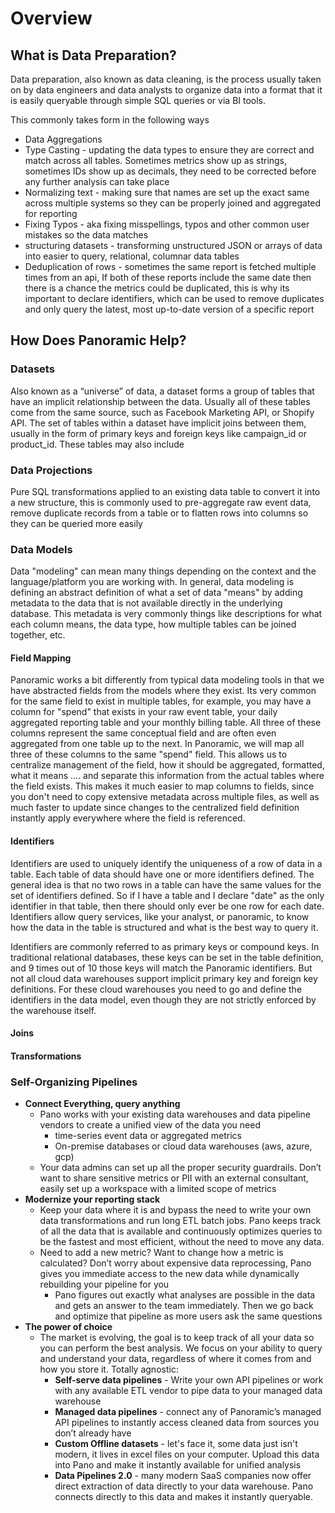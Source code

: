 # Overview

## What is Data Preparation?

Data preparation, also known as data cleaning, is the process usually taken on by data engineers and data analysts to organize data into a format that it is easily queryable through simple SQL queries or via BI tools. 

This commonly takes form in the following ways

* Data Aggregations
* Type Casting - updating the data types to ensure they are correct and match across all tables. Sometimes metrics show up as strings, sometimes IDs show up as decimals, they need to be corrected before any further analysis can take place
* Normalizing text - making sure that names are set up the exact same across multiple systems so they can be properly joined and aggregated for reporting
* Fixing Typos - aka fixing misspellings, typos and other common user mistakes so the data matches
* structuring datasets - transforming unstructured JSON or arrays of data into easier to query, relational, columnar data tables
* Deduplication of rows - sometimes the same report is fetched multiple times from an api, If both of these reports include the same date then there is a chance the metrics could be duplicated, this is why its important to declare identifiers, which can be used to remove duplicates and only query the latest, most up-to-date version of a specific report

## How Does Panoramic Help?

### Datasets

Also known as a “universe” of data, a dataset forms a group of tables that have an implicit relationship between the data. Usually all of these tables come from the same source, such as Facebook Marketing API, or Shopify API. The set of tables within a dataset have implicit joins between them, usually in the form of primary keys and foreign keys like campaign\_id or product\_id. These tables may also include

### Data Projections

Pure SQL transformations applied to an existing data table to convert it into a new structure, this is commonly used to pre-aggregate raw event data, remove duplicate records from a table or to flatten rows into columns so they can be queried more easily

### Data Models

Data "modeling" can mean many things depending on the context and the language/platform you are working with. In general, data modeling is defining an abstract definition of what a set of data "means" by adding metadata to the data that is not available directly in the underlying database. This metadata is very commonly things like descriptions for what each column means, the data type, how multiple tables can be joined together, etc. 

#### Field Mapping

Panoramic works a bit differently from typical data modeling tools in that we have abstracted fields from the models where they exist. Its very common for the same field to exist in multiple tables, for example, you may have a column for "spend" that exists in your raw event table, your daily aggregated reporting table and your monthly billing table. All three of these columns represent the same conceptual field and are often even aggregated from one table up to the next. In Panoramic, we will map all three of these columns to the same "spend" field. This allows us to centralize management of the field, how it should be aggregated, formatted, what it means .... and separate this information from the actual tables where the field exists. This makes it much easier to map columns to fields, since you don't need to copy extensive metadata across multiple files, as well as much faster to update since changes to the centralized field definition instantly apply everywhere where the field is referenced. 

#### Identifiers

Identifiers are used to uniquely identify the uniqueness of a row of data in a table. Each table of data should have one or more identifiers defined. The general idea is that no two rows in a table can have the same values for the set of identifiers defined. So if I have a table and I declare "date" as the only identifier in that table, then there should only ever be one row for each date. Identifiers allow query services, like your analyst, or panoramic, to know how the data in the table is structured and what is the best way to query it.

Identifiers are commonly referred to as primary keys or compound keys. In traditional relational databases, these keys can be set in the table definition, and 9 times out of 10 those keys will match the Panoramic identifiers. But not all cloud data warehouses support implicit primary key and foreign key definitions. For these cloud warehouses you need to go and define the identifiers in the data model, even though they are not strictly enforced by the warehouse itself.

#### Joins



#### Transformations



### Self-Organizing Pipelines

* **Connect Everything, query anything**
  * Pano works with your existing data warehouses and data pipeline vendors to create a unified view of the data you need
    * time-series event data or aggregated metrics
    * On-premise databases or cloud data warehouses \(aws, azure, gcp\)
  * Your data admins can set up all the proper security guardrails. Don’t want to share sensitive metrics or PII with an external consultant, easily set up a workspace with a limited scope of metrics
* **Modernize your reporting stack**
  * Keep your data where it is and bypass the need to write your own data transformations and run long ETL batch jobs. Pano keeps track of all the data that is available and continuously optimizes queries to be the fastest and most efficient, without the need to move any data.
  * Need to add a new metric? Want to change how a metric is calculated? Don’t worry about expensive data reprocessing, Pano gives you immediate access to the new data while dynamically rebuilding your pipeline for you
    * Pano figures out exactly what analyses are possible in the data and gets an answer to the team immediately. Then we go back and optimize that pipeline as more users ask the same questions
* **The power of choice**
  * The market is evolving, the goal is to keep track of all your data so you can perform the best analysis. We focus on your ability to query and understand your data, regardless of where it comes from and how you store it. Totally agnostic:
    * **Self-serve data pipelines** - Write your own API pipelines or work with any available ETL vendor to pipe data to your managed data warehouse
    * **Managed data pipelines** - connect any of Panoramic’s managed API pipelines to instantly access cleaned data from sources you don’t already have
    * **Custom Offline datasets** - let's face it, some data just isn't modern, it lives in excel files on your computer. Upload this data into Pano and make it instantly available for unified analysis
    * **Data Pipelines 2.0** - many modern SaaS companies now offer direct extraction of data directly to your data warehouse. Pano connects directly to this data and makes it instantly queryable.


